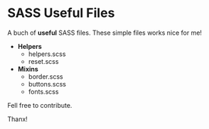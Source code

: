 # SASS Useful Files

A buch of **useful** SASS files. These simple files works nice for me!

* **Helpers**
  * helpers.scss
  * reset.scss
* **Mixins**
  * border.scss
  * buttons.scss
  * fonts.scss

Fell free to contribute.

Thanx!